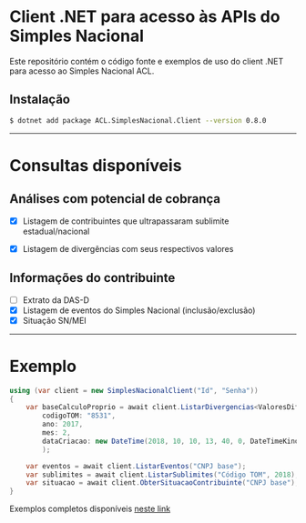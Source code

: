 # Client .NET para acesso às APIs do Simples Nacional

Este repositório contém o código fonte e exemplos de uso do client .NET para acesso ao Simples Nacional ACL.

## Instalação
```sh
$ dotnet add package ACL.SimplesNacional.Client --version 0.8.0
```

---

# Consultas disponíveis

## Análises com potencial de cobrança
- [X] Listagem de contribuintes que ultrapassaram sublimite estadual/nacional
- [X] Listagem de divergências com seus respectivos valores


## Informações do contribuinte
- [ ] Extrato da DAS-D
- [X] Listagem de eventos do Simples Nacional (inclusão/exclusão)
- [X] Situação SN/MEI

---

# Exemplo

```csharp
using (var client = new SimplesNacionalClient("Id", "Senha"))
{
    var baseCalculoProprio = await client.ListarDivergencias<ValoresDiferencaBaseCalculoProprio>(
        codigoTOM: "8531",
        ano: 2017,
        mes: 2,
        dataCriacao: new DateTime(2018, 10, 10, 13, 40, 0, DateTimeKind.Utc)
        );

    var eventos = await client.ListarEventos("CNPJ base");
    var sublimites = await client.ListarSublimites("Código TOM", 2018);
    var situacao = await client.ObterSituacaoContribuinte("CNPJ base");
}
```

Exemplos completos disponíveis [neste link](https://github.com/arortega/simples-nacional-client-net/tree/master/exemplos)
